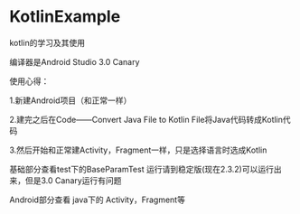 # KotlinExample
kotlin的学习及其使用

编译器是Android Studio 3.0 Canary

 使用心得：

 1.新建Android项目（和正常一样）
 
 2.建完之后在Code——Convert Java File to Kotlin File将Java代码转成Kotlin代码
 
 3.然后开始和正常建Activity，Fragment一样，只是选择语言时选成Kotlin

 基础部分查看test下的BaseParamTest 运行请到稳定版(现在2.3.2)可以运行出来，但是3.0 Canary运行有问题
 
 Android部分查看 java下的 Activity，Fragment等




